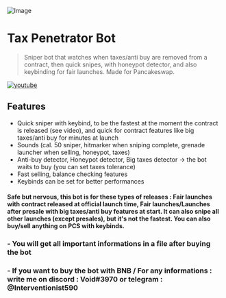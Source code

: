 ![Image](https://i.imgur.com/LCB9143.jpg)

# Tax Penetrator Bot
> Sniper bot that watches when taxes/anti buy are removed from a contract, then quick snipes, with honeypot detector, and also keybinding for fair launches. Made for Pancakeswap.

[![youtube](https://i.imgur.com/dj7cWmD.jpg)](https://www.youtube.com/watch?v=XvGgKr-o8c4)

## Features
- Quick sniper with keybind, to be the fastest at the moment the contract is released (see video), and quick for contract features like big taxes/anti buy for minutes at launch
- Sounds (cal. 50 sniper, hitmarker when sniping complete, grenade launcher when selling, honeypot, taxes)
- Anti-buy detector, Honeypot detector, Big taxes detector -> the bot waits to buy (you can set taxes tolerance)
- Fast selling, balance checking features
- Keybinds can be set for better performances

#### Safe but nervous, this bot is for these types of releases : Fair launches with contract released at official launch time, Fair launches/Launches after presale with big taxes/anti buy features at start. It can also snipe all other launches (except presales), but it's not the fastest. You can also buy/sell anything on PCS with keybinds.




### - You will get all important informations in a file after buying the bot

### - If you want to buy the bot with BNB / For any informations : write me on discord : Void#3970 or telegram : @Interventionist590
